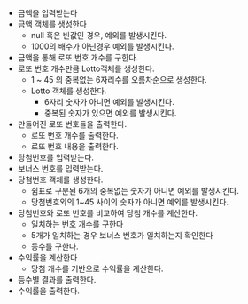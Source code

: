 * 금액을 입력받는다
* 금액 객체를 생성한다
   - null 혹은 빈값인 경우, 예외를 발생시킨다.
   - 1000의 배수가 아닌경우 예외를 발생시킨다.
* 금액을 통해 로또 번호 개수를 구한다.
* 로또 번호 개수만큼 Lotto객체를 생성한다.
  - 1 ~ 45 의 중복없는 6자리수를 오름차순으로 생성한다.
  - Lotto 객체를 생성한다.
      - 6자리 숫자가 아니면 예외를 발생시킨다.
      - 중복된 숫자가 있으면 예외를 발생시킨다.
* 만들어진 로또 번호들을 출력한다.
   - 로또 번호 개수를 출력한다.
   - 로또 번호 내용을 출력한다.
* 당첨번호를 입력받는다.
* 보너스 번호를 입력받는다.
* 당첨번호 객체를 생성한다.
  - 쉼표로 구분된 6개의 중복없는 숫자가 아니면 예외를 발생시킨다.
  - 당첨번호외의 1~45 사이의 숫자가 아니면 예외를 발생시킨다.
* 당첨번호와 로또 번호를 비교하여 당첨 개수를 계산한다.
  - 일치하는 번호 개수를 구한다
  - 5개가 일치하는 경우 보너스 번호가 일치하는지 확인한다
  - 등수를 구한다.
* 수익률을 계산한다
  - 당첨 개수를 기반으로 수익률을 계산한다.
* 등수별 결과를 출력한다.
* 수익률을 출력한다.